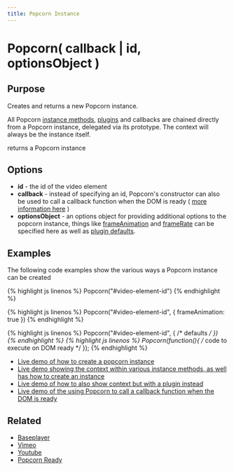 ```yaml
---
title: Popcorn Instance
---
```

# Popcorn( callback | id, optionsObject ) #

## Purpose ##

Creates and returns a new Popcorn instance.

All Popcorn [instance methods](/popcorn-docs/media-methods/), [plugins](/popcorn-docs/plugins/) and callbacks are chained directly from a Popcorn instance, delegated via its prototype. The context will always be the instance itself.

returns a Popcorn instance

## Options ##

* **id** - the id of the video element
* **callback** - instead of specifying an id, Popcorn's constructor can also be used to call a callback function when the DOM is ready ( [more information here](/popcorn-docs/utility-methods/#popcornready) )
* **optionsObject** - an options object for providing additional options to the popcorn instance, things like [frameAnimation](/popcorn-docs/media-properties/#frameanimation) and [frameRate](/popcorn-docs/media-properties/#framerate) can be specified here as well as [plugin defaults](/popcorn-docs/media-methods/#defaults).

## Examples ##

The following code examples show the various ways a Popcorn instance can be created

{% highlight js linenos %}
    Popcorn("#video-element-id")
{% endhighlight %}

{% highlight js linenos %}
    Popcorn("#video-element-id", { frameAnimation: true })
{% endhighlight %}

{% highlight js linenos %}
    Popcorn("#video-element-id", { /* defaults */ })
{% endhighlight %}
{% highlight js linenos %}
    Popcorn(function(){ /* code to execute on DOM ready */ });
{% endhighlight %}

* [Live demo of how to create a popcorn instance](http://jsfiddle.net/popcornjs/Y2uK7/)
* [Live demo showing the context within various instance methods, as well has how to create an instance](http://jsfiddle.net/popcornjs/G3Csf/)
* [Live demo of how to also show context but with a plugin instead](http://jsfiddle.net/popcornjs/GmNEY/)
* [Live demo of the using Popcorn to call a callback function when the DOM is ready](http://jsfiddle.net/popcornjs/2eNJF/)

## Related ##

* [Baseplayer](/popcorn-docs/players/#baseplayer)
* [Vimeo](/popcorn-docs/players/#vimeo)
* [Youtube](/popcorn-docs/players/#youtube)
* [Popcorn Ready](/popcorn-docs/utility-methods/#popcornready)

